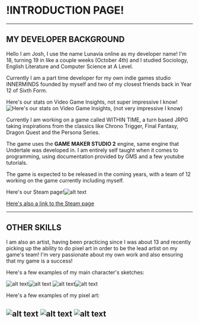 # !INTRODUCTION PAGE!
----
## MY DEVELOPER BACKGROUND

<p> 
Hello I am Josh, I use the name Lunavia online as my developer name! I'm 18, turning 19 in like a couple weeks (October 4th) and I studied Sociology, English Literature and Computer Science at A Level.
</p>
<p>
Currently I am a part time developer for my own indie games studio INNERMINDS founded by myself and two of my closest friends back in Year 12 of Sixth Form.
</p>

Here's our stats on Video Game Insights, not super impressive I know!![Here's our stats on Video Game Insights, (not very impressive I know)](images/innermindspng.png)

<p>
Currently I am working on a game called WITHIN TIME, a turn based JRPG taking inspirations from the classics like Chrono Trigger, Final Fantasy, Dragon Quest and the Persona Series.

The game uses the **GAME MAKER STUDIO 2** engine, same engine that Undertale was developed in. I am entirely self taught when it comes to programming, using documentation provided by GMS and a few youtube tutorials.

The game is expected to be released in the coming years, with a team of 12 working on the game currently including myself.
</p>

Here's our Steam page!![alt text](images/withintime.png)

[Here's also a link to the Steam page](https://store.steampowered.com/app/2302230/Within_Time/)

----

## OTHER SKILLS

<p>
I am also an artist, having been practicing since I was about 13 and recently picking up the ability to do pixel art in order to be the lead artist on my game's team! I'm very passionate about my own work and also ensuring that my game is a success!

Here's a few examples of my main character's sketches:

![alt text](images/anige.png)![alt text](images/rictor.png) 
![alt text](images/yunis.png)![alt text](images/estella.png)

Here's a few examples of my pixel art:

![alt text](images/gravesite.png)
![alt text](images/eterniacamp.png)
![alt text](images/fianch-export2a.gif)
----

## 
